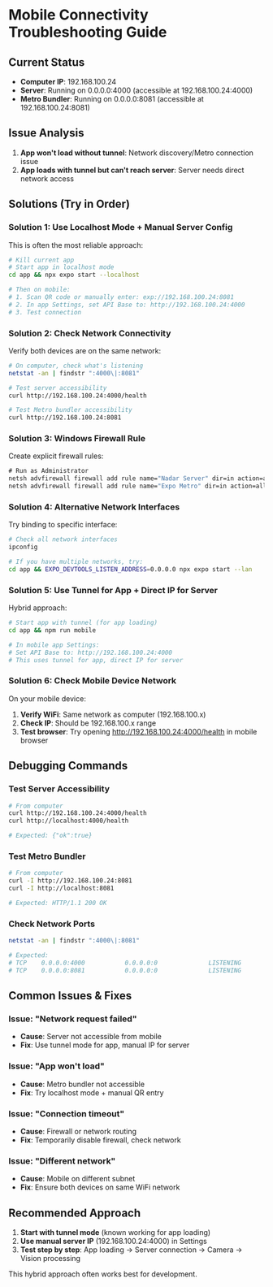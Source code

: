# Mobile Connectivity Troubleshooting Guide

## Current Status
- **Computer IP**: 192.168.100.24
- **Server**: Running on 0.0.0.0:4000 (accessible at 192.168.100.24:4000)
- **Metro Bundler**: Running on 0.0.0.0:8081 (accessible at 192.168.100.24:8081)

## Issue Analysis
1. **App won't load without tunnel**: Network discovery/Metro connection issue
2. **App loads with tunnel but can't reach server**: Server needs direct network access

## Solutions (Try in Order)

### Solution 1: Use Localhost Mode + Manual Server Config
This is often the most reliable approach:

```bash
# Kill current app
# Start app in localhost mode
cd app && npx expo start --localhost

# Then on mobile:
# 1. Scan QR code or manually enter: exp://192.168.100.24:8081
# 2. In app Settings, set API Base to: http://192.168.100.24:4000
# 3. Test connection
```

### Solution 2: Check Network Connectivity
Verify both devices are on the same network:

```bash
# On computer, check what's listening
netstat -an | findstr ":4000\|:8081"

# Test server accessibility
curl http://192.168.100.24:4000/health

# Test Metro bundler accessibility  
curl http://192.168.100.24:8081
```

### Solution 3: Windows Firewall Rule
Create explicit firewall rules:

```cmd
# Run as Administrator
netsh advfirewall firewall add rule name="Nadar Server" dir=in action=allow protocol=TCP localport=4000
netsh advfirewall firewall add rule name="Expo Metro" dir=in action=allow protocol=TCP localport=8081
```

### Solution 4: Alternative Network Interfaces
Try binding to specific interface:

```bash
# Check all network interfaces
ipconfig

# If you have multiple networks, try:
cd app && EXPO_DEVTOOLS_LISTEN_ADDRESS=0.0.0.0 npx expo start --lan
```

### Solution 5: Use Tunnel for App + Direct IP for Server
Hybrid approach:

```bash
# Start app with tunnel (for app loading)
cd app && npm run mobile

# In mobile app Settings:
# Set API Base to: http://192.168.100.24:4000
# This uses tunnel for app, direct IP for server
```

### Solution 6: Check Mobile Device Network
On your mobile device:
1. **Verify WiFi**: Same network as computer (192.168.100.x)
2. **Check IP**: Should be 192.168.100.x range
3. **Test browser**: Try opening http://192.168.100.24:4000/health in mobile browser

## Debugging Commands

### Test Server Accessibility
```bash
# From computer
curl http://192.168.100.24:4000/health
curl http://localhost:4000/health

# Expected: {"ok":true}
```

### Test Metro Bundler
```bash
# From computer  
curl -I http://192.168.100.24:8081
curl -I http://localhost:8081

# Expected: HTTP/1.1 200 OK
```

### Check Network Ports
```bash
netstat -an | findstr ":4000\|:8081"

# Expected:
# TCP    0.0.0.0:4000           0.0.0.0:0              LISTENING
# TCP    0.0.0.0:8081           0.0.0.0:0              LISTENING
```

## Common Issues & Fixes

### Issue: "Network request failed"
- **Cause**: Server not accessible from mobile
- **Fix**: Use tunnel mode for app, manual IP for server

### Issue: "App won't load"  
- **Cause**: Metro bundler not accessible
- **Fix**: Try localhost mode + manual QR entry

### Issue: "Connection timeout"
- **Cause**: Firewall or network routing
- **Fix**: Temporarily disable firewall, check network

### Issue: "Different network"
- **Cause**: Mobile on different subnet
- **Fix**: Ensure both devices on same WiFi network

## Recommended Approach

1. **Start with tunnel mode** (known working for app loading)
2. **Use manual server IP** (192.168.100.24:4000) in Settings
3. **Test step by step**: App loading → Server connection → Camera → Vision processing

This hybrid approach often works best for development.

